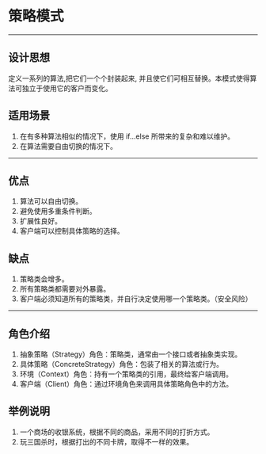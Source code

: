 # 策略模式
***
## 设计思想
定义一系列的算法,把它们一个个封装起来, 并且使它们可相互替换。本模式使得算法可独立于使用它的客户而变化。

## 适用场景
1. 在有多种算法相似的情况下，使用 if...else 所带来的复杂和难以维护。
2. 在算法需要自由切换的情况下。

***
## 优点
1. 算法可以自由切换。
2. 避免使用多重条件判断。
3. 扩展性良好。
4. 客户端可以控制具体策略的选择。

## 缺点
1. 策略类会增多。
2. 所有策略类都需要对外暴露。
3. 客户端必须知道所有的策略类，并自行决定使用哪一个策略类。（安全风险）


***
## 角色介绍
1. 抽象策略（Strategy）角色：策略类，通常由一个接口或者抽象类实现。
2. 具体策略（ConcreteStrategy）角色：包装了相关的算法或行为。
3. 环境（Context）角色：持有一个策略类的引用，最终给客户端调用。
4. 客户端（Client）角色：通过环境角色来调用具体策略角色中的方法。


## 举例说明
1. 一个商场的收银系统，根据不同的商品，采用不同的打折方式。
2. 玩三国杀时，根据打出的不同卡牌，取得不一样的效果。
